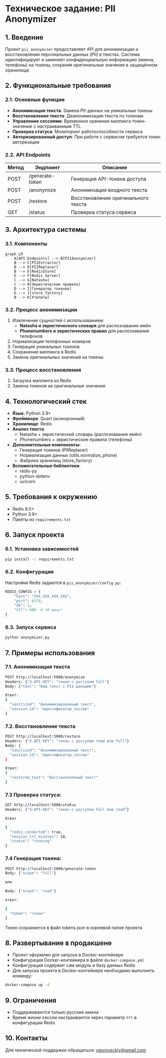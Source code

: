 # Техническое задание: PII Anonymizer

## 1. Введение
Проект `pii_anonymizer` предоставляет API для анонимизации и восстановления персональных данных (PII) в текстах. Система идентифицирует и заменяет конфиденциальную информацию (имена, телефоны) на токены, сохраняя оригинальные значения в защищённом хранилище.

## 2. Функциональные требования

### 2.1. Основные функции
- **Анонимизация текста**: Замена PII-данных на уникальные токены
- **Восстановление текста**: Деанонимизация текста по токенам
- **Управление сессиями**: Временное хранение маппинга токен-значение с настраиваемым TTL
- **Проверка статуса**: Мониторинг работоспособности сервиса
- **Авторизированный доступ**: При работе с сервисом требуется токен авторизации

### 2.2. API Endpoints
| Метод | Эндпоинт         | Описание                          |
|-------|------------------|-----------------------------------|
| POST  | /generate-token  | Генерация API-токена доступа      |
| POST  | /anonymize       | Анонимизация входного текста      |
| POST  | /restore         | Восстановление оригинального текста |
| GET   | /status          | Проверка статуса сервиса          |

## 3. Архитектура системы

### 3.1. Компоненты
```mermaid
graph LR
    A[API Endpoints] --> B[PIIAnonymizer]
    B --> C[PIIExtractor]
    B --> D[PIIReplacer]
    B --> E[RedisStore]
    E --> F[Redis Server]
    C --> G[Natasha]
    C --> H[Эвристические правила]
    D --> I[Генератор токенов]
    E --> J[store_factory]
    B --> K[Утилиты]
```

### 3.2. Процесс анонимизации
1. Извлечение сущностей с использованием:
   - **Natasha и эвристического словаря** для распознавания имён
   - **Phonenumbers и эвристических правил** для распознавания телефонов
2. Нормализация телефонных номеров
3. Генерация уникальных токенов
4. Сохранение маппинга в Redis
5. Замена оригинальных значений на токены

### 3.3. Процесс восстановления
1. Загрузка маппинга из Redis
2. Замена токенов на оригинальные значения

## 4. Технологический стек
- **Язык**: Python 3.9+
- **Фреймворк**: Quart (асинхронный)
- **Хранилище**: Redis
- **Анализ текста**:
  - Natasha + эвристический словарь (распознавание имён)
  - Phonenumbers + эвристические правила (телефоны)
- **Дополнительные компоненты**:
  - Генерация токенов (PIIReplacer)
  - Нормализация данных (utils.normalize_phone)
  - Фабрика хранилищ (store_factory)
- **Вспомогательные библиотеки**: 
  - redis-py
  - python-dotenv
  - uvicorn

## 5. Требования к окружению
- Redis 6.0+
- Python 3.9+
- Пакеты из `requirements.txt`

## 6. Запуск проекта

### 6.1. Установка зависимостей
```bash
pip install -r requirements.txt
```

### 6.2. Конфигурация
Настройки Redis задаются в `pii_anonymizer/config.py`:
```python
REDIS_CONFIG = {
    "host": "XXX.XXX.XXX.XXX",
    "port": 6379,
    "db": 1,
    "ttl": 600  # 10 минут
}
```

### 6.3. Запуск сервиса
```bash
python anonymizer.py
```

## 7. Примеры использования

### 7.1. Анонимизация текста
```bash
POST http://localhost:5000/anonymize
Headers: {"X-API-KEY": "токен c доступом full"}
Body: {"text": "Ваш текст с PII данными"}

Ответ:
{
  "sanitized": "Анонимизированный текст",
  "session_id": "идентификатор_сессии"
}
```

### 7.2. Восстановление текста
```bash
POST http://localhost:5000/restore
Headers: {"X-API-KEY": "токен c доступом read или full"}
Body: {
  "sanitized": "Анонимизированный текст",
  "session_id": "идентификатор_сессии"
}

Ответ:
{
  "restored_text": "Восстановленный текст"
}
```

### 7.3 Проверка статуса:
```bash
GET http://localhost:5000/status
Headers: {"X-API-KEY": "токен c доступом full или read"}

Ответ

{
  "redis_connected": true,
  "session_ttl_minutes": 10,
  "status": "running"
}
```

### 7.4 Генерация токена:
```bash
POST http://localhost:5000/generate-token
Body: {"scope": "full"}

или

Body: {"scope": "read"}

ответ:

{
  "token": "токен"
}

```
Токен сохраняется в файл tokens.json в корневой папке проекта



## 8. Развертывание в продакшене
- Проект оформлен для запуска в Docker-контейнере
- Конфигурация Docker-контейнера в файле `docker-compose.yml`
- Конфигурация содержит сам модуль и базу данных Redis
- Для запуска проекта в Docker-контейнере необходимо выполнить команду:
```bash
docker-compose up -d
```

## 9. Ограничения
- Поддерживаются только русские имена
- Время жизни сессии настраивается через параметр `ttl` в конфигурации Redis

## 10. Контакты
Для технической поддержки обращаться: vgoroveckiy@gmail.com
